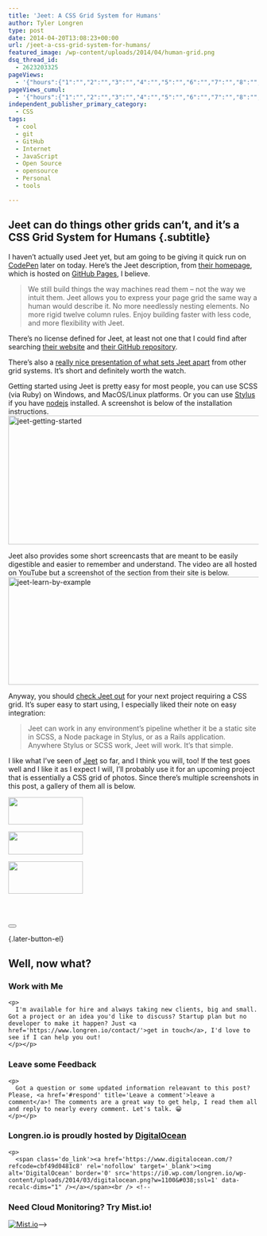 ```yaml
---
title: 'Jeet: A CSS Grid System for Humans'
author: Tyler Longren
type: post
date: 2014-04-20T13:08:23+00:00
url: /jeet-a-css-grid-system-for-humans/
featured_image: /wp-content/uploads/2014/04/human-grid.png
dsq_thread_id:
  - 2623203325
pageViews:
  - '{"hours":{"1":"","2":"","3":"","4":"","5":"","6":"","7":"","8":"","9":"","10":"","11":"","12":"","13":"","14":"","15":"","16":"","17":"","18":"","19":"","20":"","21":"","22":"","23":"","24":"","25":"","26":"","27":"","28":"","29":"","30":"","31":"","32":"","33":"","34":"","35":"","36":"","37":"","38":"","39":"","40":"","41":"","42":"","43":"","44":"","45":"","46":"","47":""},"days":{"2":"","3":"","4":"","5":"","6":"","7":"","8":"","9":"","10":"","11":"","12":"","13":"","14":""},"weeks":{"3":"","4":"","5":"","6":"","7":"","8":"","9":"","10":"","11":"","12":""},"months":{"4":"","5":"","6":"","7":"","8":"","9":"","10":"","11":"","12":"","13":"","14":"","15":"","16":"","17":"","18":"","19":"","20":"","21":"","22":"","23":"","24":""}}'
pageViews_cumul:
  - '{"hours":{"1":"","2":"","3":"","4":"","5":"","6":"","7":"","8":"","9":"","10":"","11":"","12":"","13":"","14":"","15":"","16":"","17":"","18":"","19":"","20":"","21":"","22":"","23":"","24":"","25":"","26":"","27":"","28":"","29":"","30":"","31":"","32":"","33":"","34":"","35":"","36":"","37":"","38":"","39":"","40":"","41":"","42":"","43":"","44":"","45":"","46":"","47":""},"days":{"2":"","3":"","4":"","5":"","6":"","7":"","8":"","9":"","10":"","11":"","12":"","13":"","14":""},"weeks":{"3":"","4":"","5":"","6":"","7":"","8":"","9":"","10":"","11":"","12":""},"months":{"4":"","5":"","6":"","7":"","8":"","9":"","10":"","11":"","12":"","13":"","14":"","15":"","16":"","17":"","18":"","19":"","20":"","21":"","22":"","23":"","24":""}}'
independent_publisher_primary_category:
  - CSS
tags:
  - cool
  - git
  - GitHub
  - Internet
  - JavaScript
  - Open Source
  - opensource
  - Personal
  - tools

---
```

## Jeet can do things other grids can&#8217;t, and it&#8217;s a CSS Grid System for Humans {.subtitle}

I haven&#8217;t actually used Jeet yet, but am going to be giving it quick run on [CodePen][1] later on today. Here&#8217;s the Jeet description, from [their homepage][2], which is hosted on [GitHub Pages][3], I believe.

> We still build things the way machines read them &#8211; not the way we intuit them. Jeet allows you to express your page grid the same way a human would describe it. No more needlessly nesting elements. No more rigid twelve column rules. Enjoy building faster with less code, and more flexibility with Jeet.

There&#8217;s no license defined for Jeet, at least not one that I could find after searching [their website][2] and [their GitHub repository][4].

There&#8217;s also a [really nice presentation of what sets Jeet apart][5] from other grid systems. It&#8217;s short and definitely worth the watch. 

Getting started using Jeet is pretty easy for most people, you can use SCSS (via Ruby) on Windows, and MacOS/Linux platforms. Or you can use [Stylus][6] if you have [nodejs][7] installed. A screenshot is below of the installation instructions.  
[<img loading="lazy" src="https://i2.wp.com/longren.io/wp-content/uploads/2014/04/jeet-getting-started-1024x379.png?resize=700%2C259" alt="jeet-getting-started" width="700" height="259" class="aligncenter size-large wp-image-6601" srcset="https://i0.wp.com/www.longren.io/wp-content/uploads/2014/04/jeet-getting-started.png?resize=1024%2C379&ssl=1 1024w, https://i0.wp.com/www.longren.io/wp-content/uploads/2014/04/jeet-getting-started.png?resize=150%2C55&ssl=1 150w, https://i0.wp.com/www.longren.io/wp-content/uploads/2014/04/jeet-getting-started.png?resize=300%2C111&ssl=1 300w, https://i0.wp.com/www.longren.io/wp-content/uploads/2014/04/jeet-getting-started.png?w=1407&ssl=1 1407w" sizes="(max-width: 700px) 100vw, 700px" data-recalc-dims="1" />][8]

Jeet also provides some short screencasts that are meant to be easily digestible and easier to remember and understand. The video are all hosted on YouTube but a screenshot of the section from their site is below.  
[<img loading="lazy" src="https://i2.wp.com/longren.io/wp-content/uploads/2014/04/jeet-learn-by-example-1024x318.png?resize=700%2C217" alt="jeet-learn-by-example" width="700" height="217" class="aligncenter size-large wp-image-6600" srcset="https://i2.wp.com/www.longren.io/wp-content/uploads/2014/04/jeet-learn-by-example.png?resize=1024%2C318&ssl=1 1024w, https://i2.wp.com/www.longren.io/wp-content/uploads/2014/04/jeet-learn-by-example.png?resize=150%2C46&ssl=1 150w, https://i2.wp.com/www.longren.io/wp-content/uploads/2014/04/jeet-learn-by-example.png?resize=300%2C93&ssl=1 300w, https://i2.wp.com/www.longren.io/wp-content/uploads/2014/04/jeet-learn-by-example.png?w=1363&ssl=1 1363w" sizes="(max-width: 700px) 100vw, 700px" data-recalc-dims="1" />][9]

Anyway, you should [check Jeet out][2] for your next project requiring a CSS grid. It&#8217;s super easy to start using, I especially liked their note on easy integration:

> Jeet can work in any environment&#8217;s pipeline whether it be a static site in SCSS, a Node package in Stylus, or as a Rails application. Anywhere Stylus or SCSS work, Jeet will work. It&#8217;s that simple.

I like what I&#8217;ve seen of [Jeet][2] so far, and I think you will, too! If the test goes well and I like it as I expect I will, I&#8217;ll probably use it for an upcoming project that is essentially a CSS grid of photos. Since there&#8217;s multiple screenshots in this post, a gallery of them all is below.

<!-- see gallery_shortcode() in wp-includes/media.php -->

<div id='gallery-20' class='gallery galleryid-6583'>
  <dl class='gallery-item'>
    <dt class='gallery-icon'>
      <a href='https://i0.wp.com/www.longren.io/wp-content/uploads/2014/04/jeet-getting-started.png?ssl=1'><img width="150" height="55" src="https://i0.wp.com/www.longren.io/wp-content/uploads/2014/04/jeet-getting-started.png?resize=150%2C55&#038;ssl=1" class="attachment-thumbnail size-thumbnail" alt="" loading="lazy" srcset="https://i0.wp.com/www.longren.io/wp-content/uploads/2014/04/jeet-getting-started.png?resize=150%2C55&ssl=1 150w, https://i0.wp.com/www.longren.io/wp-content/uploads/2014/04/jeet-getting-started.png?resize=300%2C111&ssl=1 300w, https://i0.wp.com/www.longren.io/wp-content/uploads/2014/04/jeet-getting-started.png?resize=1024%2C379&ssl=1 1024w, https://i0.wp.com/www.longren.io/wp-content/uploads/2014/04/jeet-getting-started.png?w=1407&ssl=1 1407w" sizes="(max-width: 150px) 100vw, 150px" data-recalc-dims="1" /></a>
    </dt>
  </dl>
  
  <dl class='gallery-item'>
    <dt class='gallery-icon'>
      <a href='https://i2.wp.com/www.longren.io/wp-content/uploads/2014/04/jeet-learn-by-example.png?ssl=1'><img width="150" height="46" src="https://i0.wp.com/www.longren.io/wp-content/uploads/2014/04/jeet-learn-by-example-150x46.png?resize=150%2C46&#038;ssl=1" class="attachment-thumbnail size-thumbnail" alt="" loading="lazy" srcset="https://i2.wp.com/www.longren.io/wp-content/uploads/2014/04/jeet-learn-by-example.png?resize=150%2C46&ssl=1 150w, https://i2.wp.com/www.longren.io/wp-content/uploads/2014/04/jeet-learn-by-example.png?resize=300%2C93&ssl=1 300w, https://i2.wp.com/www.longren.io/wp-content/uploads/2014/04/jeet-learn-by-example.png?resize=1024%2C318&ssl=1 1024w, https://i2.wp.com/www.longren.io/wp-content/uploads/2014/04/jeet-learn-by-example.png?w=1363&ssl=1 1363w" sizes="(max-width: 150px) 100vw, 150px" data-recalc-dims="1" /></a>
    </dt>
  </dl>
  
  <dl class='gallery-item'>
    <dt class='gallery-icon'>
      <a href='https://i0.wp.com/www.longren.io/wp-content/uploads/2014/04/human-grid.png?ssl=1'><img width="150" height="65" src="https://i0.wp.com/www.longren.io/wp-content/uploads/2014/04/human-grid.png?resize=150%2C65&#038;ssl=1" class="attachment-thumbnail size-thumbnail" alt="" loading="lazy" srcset="https://i0.wp.com/www.longren.io/wp-content/uploads/2014/04/human-grid.png?resize=150%2C65&ssl=1 150w, https://i0.wp.com/www.longren.io/wp-content/uploads/2014/04/human-grid.png?resize=300%2C131&ssl=1 300w, https://i0.wp.com/www.longren.io/wp-content/uploads/2014/04/human-grid.png?resize=1024%2C447&ssl=1 1024w, https://i0.wp.com/www.longren.io/wp-content/uploads/2014/04/human-grid.png?w=1475&ssl=1 1475w" sizes="(max-width: 150px) 100vw, 150px" data-recalc-dims="1" /></a>
    </dt>
  </dl>
  
  <br style="clear: both" /> <br style='clear: both;' />
</div>

<div class="wpulike wpulike-default " >
  <div class="wp_ulike_general_class wp_ulike_is_not_liked">
    <button type="button"
					aria-label="Like Button"
					data-ulike-id="6583"
					data-ulike-nonce="32c16a5a67"
					data-ulike-type="likeThis"
					data-ulike-template="wpulike-default"
					data-ulike-display-likers="0"
					data-ulike-disable-pophover="0"
					class="wp_ulike_btn wp_ulike_put_image wp_likethis_6583"></button><span class="count-box"></span>
  </div>
</div>

[][10]{.later-button-el}

<div class='what-next'>
  <h2>
    Well, now what?
  </h2>
  
  <div class='hire'>
    <h3>
      Work with Me
    </h3>
    
    <p>
      I'm available for hire and always taking new clients, big and small. Got a project or an idea you'd like to discuss? Startup plan but no developer to make it happen? Just <a href='https://www.longren.io/contact/'>get in touch</a>, I'd love to see if I can help you out!
    </p></p>
  </div>
  
  <div class='hire'>
    <h3>
      Leave some Feedback
    </h3>
    
    <p>
      Got a question or some updated information releavant to this post? Please, <a href='#respond' title='Leave a comment'>leave a comment</a>! The comments are a great way to get help, I read them all and reply to nearly every comment. Let's talk. 😀
    </p></p>
  </div>
  
  <div class='now-what-bottom-ad'>
    <h3>
      Longren.io is proudly hosted by <a href='https://www.digitalocean.com/?refcode=cbf49d0481c8'>DigitalOcean</a>
    </h3>
    
    <p>
      <span class='do_link'><a href='https://www.digitalocean.com/?refcode=cbf49d0481c8' rel='nofollow' target='_blank'><img alt='DigitalOcean' border='0' src='https://i0.wp.com/longren.io/wp-content/uploads/2014/03/digitalocean.png?w=1100&#038;ssl=1' data-recalc-dims="1" /></a></span><br /> <!--

<h3>Need Cloud Monitoring? Try Mist.io!</h3>

<span class='do_link'><a href='http://mist.io/?ref=tyler' rel='nofollow' target='_blank'><img alt='Mist.io' border='0' src='https://i0.wp.com/longren.io/wp-content/uploads/2014/04/mistio.jpg?w=1100&#038;ssl=1' data-recalc-dims="1"></a></span>--></div> </div>

 [1]: http://codepen.io/
 [2]: http://jeet.gs/
 [3]: https://pages.github.com/
 [4]: https://github.com/mojotech/jeet
 [5]: http://corysimmons.github.io/presentations/jeet-5/#/step-1
 [6]: http://learnboost.github.io/stylus/
 [7]: http://nodejs.org/
 [8]: https://i1.wp.com/longren.io/wp-content/uploads/2014/04/jeet-getting-started.png
 [9]: https://i1.wp.com/longren.io/wp-content/uploads/2014/04/jeet-learn-by-example.png
 [10]: #